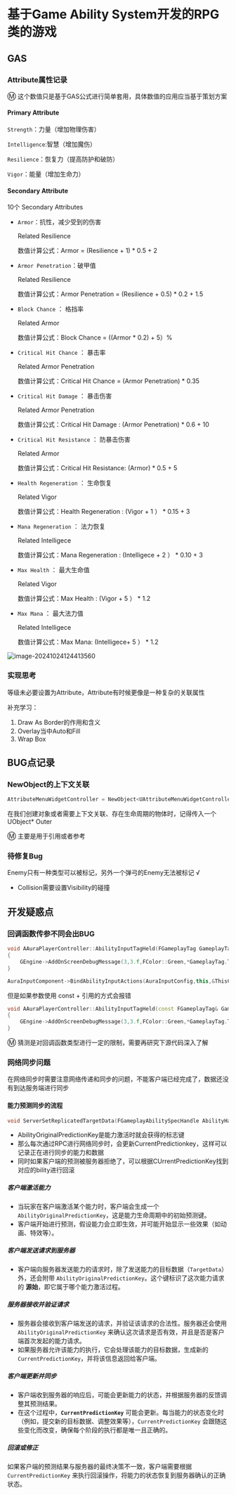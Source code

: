 # 基于Game Ability System开发的RPG类的游戏

## GAS

### Attribute属性记录

:m: 这个数值只是基于GAS公式进行简单套用，具体数值的应用应当基于策划方案

#### Primary Attribute

`Strength`：力量（增加物理伤害）

`Intelligence`:智慧（增加魔伤）

`Resilience`：恢复力（提高防护和破防）

`Vigor`：能量（增加生命力）

#### Secondary Attribute

10个 Secondary Attributes

- `Armor`：抗性，减少受到的伤害

  Related Resilience

  数值计算公式：Armor = (Resilience + 1) * 0.5 + 2

- `Armor Penetration`：破甲值

  Related Resilience 

  数值计算公式：Armor Penetration = (Resilience + 0.5) * 0.2 + 1.5

- `Block Chance` ： 格挡率

  Related Armor

  数值计算公式：Block Chance =  ((Armor * 0.2) + 5）%

- `Critical Hit Chance` ： 暴击率

  Related Armor Penetration

  数值计算公式：Critical Hit Chance = (Armor Penetration) * 0.35

- `Critical Hit Damage` ： 暴击伤害

  Related Armor Penetration

  数值计算公式：Critical Hit Damage : (Armor Penetration) * 0.6 + 10

- `Critical Hit Resistance` ： 防暴击伤害

  Related Armor

  数值计算公式：Critical Hit Resistance: (Armor) * 0.5 + 5

- `Health Regeneration` ： 生命恢复

  Related Vigor

  数值计算公式：Health Regeneration : (Vigor + 1 ） * 0.15 + 3

- `Mana Regeneration` ： 法力恢复

  Related Intelligece

  数值计算公式：Mana Regeneration : (Intelligece + 2 ） * 0.10 + 3

- `Max Health` ： 最大生命值

  Related Vigor

  数值计算公式：Max Health : (Vigor + 5 ） * 1.2

- `Max Mana` ： 最大法力值

  Related Intelligece

  数值计算公式：Max Mana: (Intelligece+ 5 ） * 1.2

![image-20241024124413560](https://jiyidatabase.oss-cn-shanghai.aliyuncs.com/typora/202410241244153.png)

### 实现思考

等级未必要设置为Attribute，Attribute有时候更像是一种复杂的关联属性

补充学习：

1. Draw As Border的作用和含义
2. Overlay当中Auto和Fill
3. Wrap Box

## BUG点记录

### NewObject的上下文关联

```c++
AttributeMenuWidgetController = NewObject<UAttributeMenuWidgetController>(GetWorld(),AttributeMenuWidgetControllerClass);
```

在我们创建对象或者需要上下文关联、存在生命周期的物体时，记得传入一个UObject* Outer

:m: 主要是用于引用或者参考

### 待修复Bug

Enemy只有一种类型可以被标记，另外一个弹弓的Enemy无法被标记 √

- Collision需要设置Visibility的碰撞 

## 开发疑惑点

### 回调函数传参不同会出BUG

```C++
void AAuraPlayerController::AbilityInputTagHeld(FGameplayTag GameplayTag)
{
	GEngine->AddOnScreenDebugMessage(3,3.f,FColor::Green,*GameplayTag.ToString());
}

AuraInputComponent->BindAbilityInputActions(AuraInputConfig,this,&ThisClass::AbilityInputTagPressed,&ThisClass::AbilityInputTagReleased,&ThisClass::AbilityInputTagHeld);
```

但是如果参数使用 const + 引用的方式会报错

```C++
void AAuraPlayerController::AbilityInputTagHeld(const FGameplayTag& GameplayTag)
{
	GEngine->AddOnScreenDebugMessage(3,3.f,FColor::Green,*GameplayTag.ToString());
}
```

:m: 猜测是对回调函数类型进行一定的限制，需要再研究下源代码深入了解

### 网络同步问题

在网络同步时需要注意网络传递和同步的问题，不能客户端已经完成了，数据还没有到达服务端进行同步

#### 能力预测同步的流程

```C++
void ServerSetReplicatedTargetData(FGameplayAbilitySpecHandle AbilityHandle, FPredictionKey AbilityOriginalPredictionKey, const FGameplayAbilityTargetDataHandle& ReplicatedTargetDataHandle, FGameplayTag ApplicationTag, FPredictionKey CurrentPredictionKey);
```

- AbilityOriginalPredictionKey是能力激活时就会获得的标志键
- 那么每次通过RPC进行网络同步时，会更新CurrentPredictionkey，这样可以记录正在进行同步的能力和数据
- 同时如果客户端的预测被服务器拒绝了，可以根据CUrrentPredictionKey找到对应的bility进行回滚

##### 客户端激活能力

- 当玩家在客户端激活某个能力时，客户端会生成一个 `AbilityOriginalPredictionKey`，这是能力生命周期中的初始预测键。
- 客户端开始进行预测，假设能力会立即生效，并可能开始显示一些效果（如动画、特效等）。

##### 客户端发送请求到服务器

- 客户端向服务器发送能力的请求时，除了发送能力的目标数据（`TargetData`）外，还会附带 `AbilityOriginalPredictionKey`。这个键标识了这次能力请求的 **源始**，即它属于哪个能力激活过程。

##### 服务器接收并验证请求

- 服务器会接收到客户端发送的请求，并验证该请求的合法性。服务器还会使用 `AbilityOriginalPredictionKey` 来确认这次请求是否有效，并且是否是客户端首次发起的能力请求。
- 如果服务器允许该能力的执行，它会处理该能力的目标数据，生成新的 `CurrentPredictionKey`，并将该信息返回给客户端。

##### 客户端更新并同步

- 客户端收到服务器的响应后，可能会更新能力的状态，并根据服务器的反馈调整其预测结果。
- 在这个过程中，**`CurrentPredictionKey`** 可能会更新。每当能力的状态变化时（例如，提交新的目标数据、调整效果等），`CurrentPredictionKey` 会跟随这些变化而改变，确保每个阶段的执行都是唯一且正确的。

##### 回滚或修正

如果客户端的预测结果与服务器的最终决策不一致，客户端需要根据 `CurrentPredictionKey` 来执行回滚操作，将能力的状态恢复到服务器确认的正确状态。
